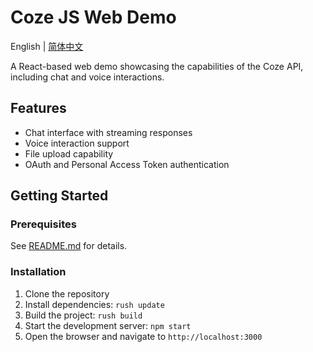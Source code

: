 # Coze JS Web Demo

English | [简体中文](./README.zh-CN.md)

A React-based web demo showcasing the capabilities of the Coze API, including chat and voice interactions.

## Features

- Chat interface with streaming responses
- Voice interaction support
- File upload capability
- OAuth and Personal Access Token authentication


## Getting Started

### Prerequisites

See [README.md](../../README.md) for details.

### Installation

1. Clone the repository
2. Install dependencies: `rush update`
3. Build the project: `rush build`
4. Start the development server: `npm start`
5. Open the browser and navigate to `http://localhost:3000`
